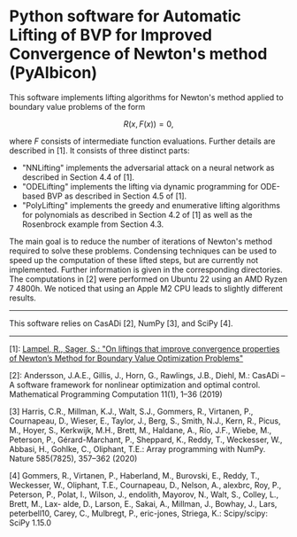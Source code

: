 # Python software for Automatic Lifting of BVP for Improved Convergence of Newton's method (PyAlbicon)
This software implements lifting algorithms for Newton's method applied to boundary value problems of the form
```math
    R(x, F(x)) = 0,
```
where $F$ consists of intermediate function evaluations.
Further details are described in [1]. It consists of three distinct parts:
- "NNLifting" implements the adversarial attack on a neural network as described in Section 4.4 of [1].
- "ODELifting" implements the lifting via dynamic programming for ODE-based BVP as described in Section 4.5 of [1].
- "PolyLifting" implements the greedy and enumerative lifting algorithms for polynomials as described in Section 4.2 of [1] as well as the Rosenbrock example from Section 4.3.

The main goal is to reduce the number of iterations of Newton's method required to solve these problems. Condensing techniques can be used to speed up the computation of these lifted steps, but are currently not implemented. Further information is given in the corresponding directories. The computations in [2] were performed on Ubuntu 22 using an AMD Ryzen 7 4800h. We noticed that using an Apple M2 CPU leads to slightly different results.

---

This software relies on CasADi [2], NumPy [3], and SciPy [4].

---
[1]: [Lampel, R., Sager, S.: "On liftings that improve convergence properties of Newton’s Method for Boundary Value Optimization Problems"](https://optimization-online.org/?p=29392) 

[2]: Andersson, J.A.E., Gillis, J., Horn, G., Rawlings, J.B., Diehl, M.: CasADi – A
software framework for nonlinear optimization and optimal control. Mathematical
Programming Computation 11(1), 1–36 (2019)

[3] Harris, C.R., Millman, K.J., Walt, S.J., Gommers, R., Virtanen, P., Cournapeau,
D., Wieser, E., Taylor, J., Berg, S., Smith, N.J., Kern, R., Picus, M., Hoyer,
S., Kerkwijk, M.H., Brett, M., Haldane, A., Rı́o, J.F., Wiebe, M., Peterson,
P., Gérard-Marchant, P., Sheppard, K., Reddy, T., Weckesser, W., Abbasi, H.,
Gohlke, C., Oliphant, T.E.: Array programming with NumPy. Nature 585(7825),
357–362 (2020)

[4] Gommers, R., Virtanen, P., Haberland, M., Burovski, E., Reddy, T., Weckesser,
W., Oliphant, T.E., Cournapeau, D., Nelson, A., alexbrc, Roy, P., Peterson, P.,
Polat, I., Wilson, J., endolith, Mayorov, N., Walt, S., Colley, L., Brett, M., Lax-
alde, D., Larson, E., Sakai, A., Millman, J., Bowhay, J., Lars, peterbell10, Carey,
C., Mulbregt, P., eric-jones, Striega, K.: Scipy/scipy: SciPy 1.15.0
